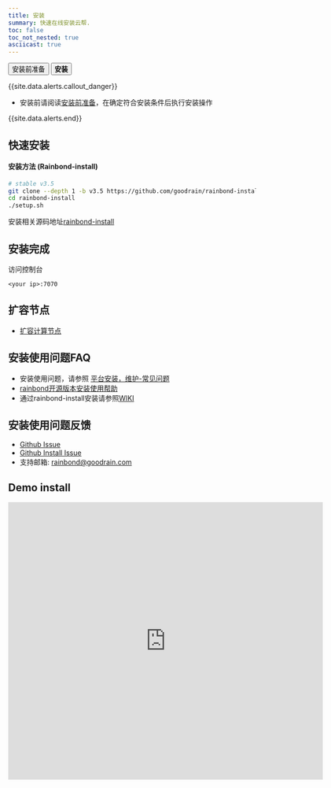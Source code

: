 ```yaml
---
title: 安装
summary: 快速在线安装云帮.
toc: false
toc_not_nested: true
asciicast: true
---
```


<div class="filters filters-big clearfix">
    <a href="pre-install.html"><button class="filter-button ">安装前准备</button></a>
    <a href="install.html"><button class="filter-button current"><strong>安装</strong></button></a>
</div>

<div id="toc"></div>

{{site.data.alerts.callout_danger}}

- 安装前请阅读[安装前准备](/docs/stable/getting-started/pre-install.html)，在确定符合安装条件后执行安装操作

{{site.data.alerts.end}}

## 快速安装

#### 安装方法 (Rainbond-install)

<!--
# 通过此脚本可快速部署单节点的云帮
curl -k -L -o install.sh  https://raw.githubusercontent.com/goodrain/rainbond-install/master/install.sh
chmod +x ./install.sh
./install.sh
-->

```bash
# stable v3.5
git clone --depth 1 -b v3.5 https://github.com/goodrain/rainbond-install.git
cd rainbond-install
./setup.sh
```

安装相关源码地址[rainbond-install](https://github.com/goodrain/rainbond-install)

## 安装完成

访问控制台

`<your ip>:7070`

## 扩容节点

- [扩容计算节点](/docs/stable/platform-maintenance/add-compute-node/install-command.html)

## 安装使用问题FAQ

- 安装使用问题，请参照 [平台安装，维护-常见问题](/docs/stable/FAQs/install-maintenance-faqs.html)
- [rainbond开源版本安装使用帮助](https://t.goodrain.com/t/rainbond/359)
- 通过rainbond-install安装请参照[WIKI](https://github.com/goodrain/rainbond-install/wiki)

## 安装使用问题反馈

- [Github Issue](https://github.com/goodrain/rainbond/issues/new)
- [Github Install Issue](https://github.com/goodrain/rainbond-install/issues/new)
- 支持邮箱: rainbond@goodrain.com

## Demo install

<iframe allowFullScreen frameborder="0" height="564" mozallowfullscreen src="https://player.vimeo.com/video/253097354" webkitAllowFullScreen width="640"></iframe>
